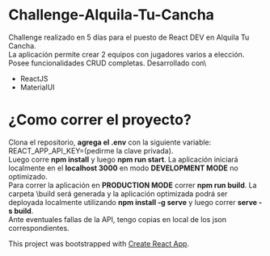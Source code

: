 # Challenge-Alquila-Tu-Cancha

Challenge realizado en 5 días para el puesto de React DEV en Alquila Tu Cancha.\
La aplicación permite crear 2 equipos con jugadores varios a elección.\
Posee funcionalidades CRUD completas.
Desarrollado con\

- ReactJS
- MaterialUI

# ¿Como correr el proyecto?

Clona el repositorio, **agrega el .env** con la siguiente variable:
REACT_APP_API_KEY=(pedirme la clave privada).\
Luego corre **npm install** y luego **npm run start**. La aplicación iniciará localmente en el **localhost 3000** en modo **DEVELOPMENT MODE** no optimizado.\
Para correr la aplicación en **PRODUCTION MODE** correr **npm run build**. La carpeta \build será generada y la aplicación optimizada podrá ser deployada localmente utilizando **npm install -g serve** y luego correr **serve -s build**.\
Ante eventuales fallas de la API, tengo copias en local de los json correspondientes.

This project was bootstrapped with [Create React App](https://github.com/facebook/create-react-app).
